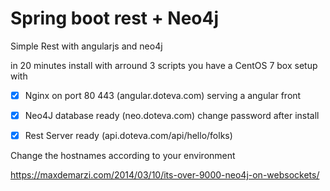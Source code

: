 # Spring boot rest + Neo4j
Simple Rest with angularjs and neo4j
                        
in 20 minutes install with arround 3 scripts you have a CentOS 7 box setup with

   - [x] Nginx on port 80 443  (angular.doteva.com) serving a angular front
   - [x] Neo4J database ready  (neo.doteva.com) change password after install 
   - [x] Rest Server ready     (api.doteva.com/api/hello/folks)
   

Change the hostnames according to your environment

https://maxdemarzi.com/2014/03/10/its-over-9000-neo4j-on-websockets/

